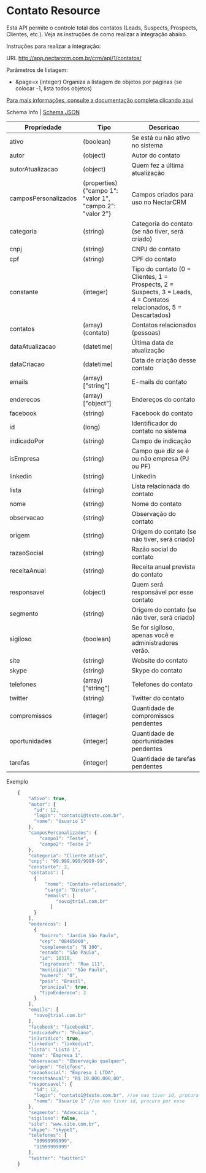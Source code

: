 # Contato Resource

Esta API permite o controle total dos contatos (Leads, Suspects, Prospects, Clientes, etc.). Veja as instruções de como realizar a integração abaixo.

Instruções para realizar a integração:

URL
http://app.nectarcrm.com.br/crm/api/1/contatos/

Parâmetros de listagem:
* &page=x (integer) Organiza a listagem de objetos por páginas (se colocar -1, lista todos objetos)

[Para mais informações, consulte a documentação completa clicando aqui](http://docs.nectarcrm.apiary.io)

Schema Info | [Schema JSON](schema.json)

Propriedade | Tipo | Descricao
------------ | ------------- | -------------
ativo | (boolean) | Se está ou não ativo no sistema
autor | (object) | Autor do contato
autorAtualizacao | (object) | Quem fez a última atualização
camposPersonalizados | (properties){"campo 1": "valor 1", "campo 2": "valor 2"} | Campos criados para uso no NectarCRM
categoria | (string) | Categoria do contato (se não tiver, será criado)
cnpj | (string) | CNPJ do contato
cpf | (string) | CPF do contato
constante | (integer) | Tipo do contato (0 = Clientes, 1 = Prospects, 2 = Suspects, 3 = Leads, 4 = Contatos relacionados, 5 = Descartados)
contatos | (array)(contato) | Contatos relacionados (pessoas)
dataAtualizacao | (datetime) | Última data de atualização
dataCriacao | (datetime) | Data de criação desse contato
emails | (array)["string"] | E-mails do contato
enderecos | (array)["object"] | Endereços do contato
facebook | (string) | Facebook do contato
id | (long) | Identificador do contato no sistema
indicadoPor | (string) | Campo de indicação
isEmpresa | (string) | Campo que diz se é ou não empresa (PJ ou PF)
linkedin | (string) | Linkedin
lista | (string) | Lista relacionada do contato
nome | (string) | Nome do contato
observacao | (string) | Observação do contato
origem | (string) | Origem do contato (se não tiver, será criado)
razaoSocial | (string) | Razão social do contato
receitaAnual | (string) | Receita anual prevista do contato
responsavel | (object) | Quem será responsável por esse contato
segmento | (string) | Origem do contato (se não tiver, será criado)
sigiloso | (boolean) | Se for sigiloso, apenas você e administradores verão.
site | (string) | Website do contato
skype | (string) | Skype do contato
telefones | (array)["string"] | Telefones do contato
twitter | (string) | Twitter do contato
compromissos | (integer) | Quantidade de compromissos pendentes
oportunidades | (integer) | Quantidade de oportunidades pendentes
tarefas | (integer) | Quantidade de tarefas pendentes


Exemplo
```js
    {
        "ativo": true,
        "autor": {
          "id": 12,
          "login": "contato1@teste.com.br",
          "nome": "Usuario 1"
        },
        "camposPersonalizados": {
            "campo1": "Teste",
            "campo2": "Teste 2"
        },
        "categoria": "Cliente ativo",
        "cnpj": "99.999.999/9999-99",
        "constante": 2,
        "contatos": [
          {
              "nome": "Contato-relacionado",
              "cargo": "Diretor",
              "emails": [
                  "novo@trial.com.br"
                ]
          }
        ],
        "enderecos": [
          {
            "bairro": "Jardim São Paulo",
            "cep": "08465000",
            "complemento": "N 100",
            "estado": "São Paulo",
            "id": 10318,
            "logradouro": "Rua 111",
            "municipio": "São Paulo",
            "numero": "0",
            "pais": "Brasil",
            "principal": true,
            "tipoEndereco": 2
          }
        ],
        "emails": [
          "novo@trial.com.br"
        ],
        "facebook": "facebook1",
        "indicadoPor": "Fulano",
        "isJuridico": true,
        "linkedin": "linkedin1",
        "lista": "Lista 1",
        "nome": "Empresa 1",
        "observacao": "Observação qualquer",
        "origem": "Telefone",
        "razaoSocial": "Empresa 1 LTDA",
        "receitaAnual": "R$ 10.000.000,00",
        "responsavel": {
          "id": 12,
          "login": "contato1@teste.com.br", //se nao tiver id, procura por esse
          "nome": "Usuario 1" //se nao tiver id, procura por esse
        },
        "segmento": "Advocacia ",
        "sigiloso": false,
        "site": "www.site.com.br",
        "skype": "skype1",
        "telefones": [
          "99999999999",
          "11999999999"
        ],
        "twitter": "twitter1"
    }
```